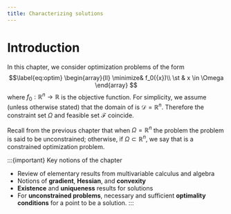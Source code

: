 ```yaml
---
title: Characterizing solutions
---
```


# Introduction

In this chapter, we consider optimization problems of the form 
$$\label{eq:optim}
\begin{array}{ll}
\minimize& f_0({x})\\
\st & x \in \Omega
\end{array}
$$
where $f_0 : \mathbb{R}^n \to \mathbb{R}$ is the objective function. For simplicity, we assume (unless otherwise stated) that the domain of [](#eq:optim) is $\mathcal{D} = \mathbb{R}^n$. Therefore the constraint set $\Omega$ and feasible set $\mathcal{F}$ coincide. 

Recall from the previous chapter that when $\Omega = \mathbb{R}^n$ the problem [](#eq:optim) the problem is said to be unconstrained; otherwise, if $\Omega \subset \mathbb{R}^n$, we say that [](#eq:optim) is a constrained optimization problem. 

:::{important} Key notions of the chapter
- Review of elementary results from multivariable calculus and algebra
- Notions of **gradient**, **Hessian**, and **convexity**
- **Existence** and **uniqueness** results for solutions
- For **unconstrained problems**, necessary and sufficient **optimality conditions** for a point to be a solution.
:::